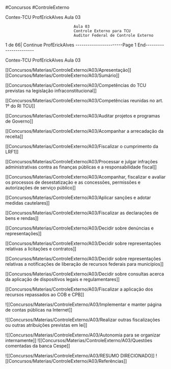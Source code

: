 #Concursos 
#ControleExterno 

 
 Contex-TCU                                  ProfErickAlves
                                                                          Aula 03




                                  Aula 03
                                  Controle Externo para TCU
                                  Auditor Federal de Controle Externo
1 de 66| Continue
                                  ProfErickAlves
-----------------------Page 1 End-----------------------

  Contex-TCU                                                                                                                           ProfErickAlves
                                                                                                                                                                    Aula 03

[[Concursos/Materias/ControleExterno/A03/Apresentação]]
[[Concursos/Materias/ControleExterno/A03/Sumário]]

[[Concursos/Materias/ControleExterno/A03/Competências do TCU previstas na legislação infraconstitucional]]

[[Concursos/Materias/ControleExterno/A03/Competências reunidas no art. 1º do RI TCU]]

[[Concursos/Materias/ControleExterno/A03/Auditar projetos e programas de Governo]]

[[Concursos/Materias/ControleExterno/A03/Acompanhar a arrecadação da receita]]

[[Concursos/Materias/ControleExterno/A03/Fiscalizar o cumprimento da LRF1]]

[[Concursos/Materias/ControleExterno/A03/Processar e julgar infrações administrativas contra as finanças públicas e a responsabilidade fiscal]]

[[Concursos/Materias/ControleExterno/A03/Acompanhar, fiscalizar e avaliar os processos de desestatização e as concessões, permissões e autorizações de serviço público]]

[[Concursos/Materias/ControleExterno/A03/Aplicar sanções e adotar medidas cautelares]]

[[Concursos/Materias/ControleExterno/A03/Fiscalizar as declarações de bens e rendas]]

[[Concursos/Materias/ControleExterno/A03/Decidir sobre denúncias e representações]]

[[Concursos/Materias/ControleExterno/A03/Decidir sobre representações relativas a licitações e contratos]]

[[Concursos/Materias/ControleExterno/A03/Decidir sobre representações relativas a notificações de liberação de recursos federais para municípios]]

[[Concursos/Materias/ControleExterno/A03/Decidir sobre consultas acerca da aplicação de dispositivos legais e regulamentares]]

[[Concursos/Materias/ControleExterno/A03/Fiscalizar a aplicação dos recursos repassados ao COB e CPB]]

![[Concursos/Materias/ControleExterno/A03/Implementar e manter página de contas públicas na Internet]]

![[Concursos/Materias/ControleExterno/A03/Realizar outras fiscalizações ou outras atribuições previstas em lei]]

![[Concursos/Materias/ControleExterno/A03/Autonomia para se organizar internamente]]
![[Concursos/Materias/ControleExterno/A03/Questões comentadas da banca Cespe]]

![[Concursos/Materias/ControleExterno/A03/RESUMO DIRECIONADO]]
![[Concursos/Materias/ControleExterno/A03/Referências]]